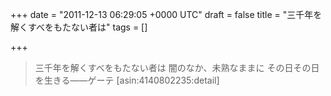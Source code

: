 
+++
date = "2011-12-13 06:29:05 +0000 UTC"
draft = false
title = "三千年を解くすべをもたない者は"
tags = []

+++
>三千年を解くすべをもたない者は
闇のなか、未熟なままに
その日その日を生きる――ゲーテ
[asin:4140802235:detail]


